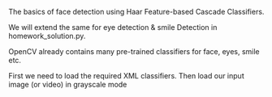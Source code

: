 The basics of face detection using Haar Feature-based Cascade Classifiers.

We will extend the same for eye detection & smile Detection in homework_solution.py.

OpenCV already contains many pre-trained classifiers for face, eyes, smile etc.

First we need to load the required XML classifiers. Then load our input image (or video) in grayscale mode
